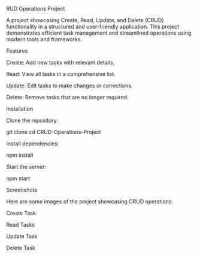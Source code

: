 RUD Operations Project

A project showcasing Create, Read, Update, and Delete (CRUD) functionality in a structured and user-friendly application. This project demonstrates efficient task management and streamlined operations using modern tools and frameworks.

Features

Create: Add new tasks with relevant details.

Read: View all tasks in a comprehensive list.

Update: Edit tasks to make changes or corrections.

Delete: Remove tasks that are no longer required.

Installation

Clone the repository:

git clone <your-repository-url>
cd CRUD-Operations-Project

Install dependencies:

npm install

Start the server:

npm start

Screenshots

Here are some images of the project showcasing CRUD operations:

Create Task

Read Tasks

Update Task

Delete Task
